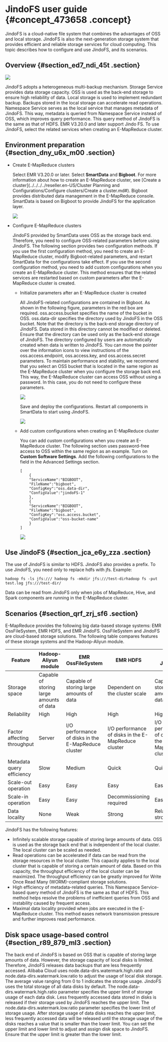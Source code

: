 # JindoFS user guide {#concept_473658 .concept}

JindoFS is a cloud-native file system that combines the advantages of OSS and local storage. JindoFS is also the next-generation storage system that provides efficient and reliable storage services for cloud computing. This topic describes how to configure and use JindoFS, and its scenarios.

## Overview {#section_ed7_ndi_45t .section}

![](http://static-aliyun-doc.oss-cn-hangzhou.aliyuncs.com/assets/img/381399/156436623248599_en-US.png)

JindoFS adopts a heterogeneous multi-backup mechanism. Storage Service provides data storage capacity. OSS is used as the back-end storage to ensure high reliability of data. Local storage is used to implement redundant backup. Backups stored in the local storage can accelerate read operations. Namespace Service serves as the local service that manages metadata of JindoFS. This way, metadata is queried from Namespace Service instead of OSS, which improves query performance. This query method of JindoFS is the same as that of HDFS. EMR V3.20.0 and later support Jindo FS. To use JindoFS, select the related services when creating an E-MapReduce cluster.

## Environment preparation {#section_dny_u6x_m00 .section}

-   Create E-MapReduce clusters

    Select EMR V3.20.0 or later. Select **SmartData** and **Bigboot**. For more information about how to create an E-MapReduce cluster, see [Create a cluster](../../../../reseller.en-US/Cluster Planning and Configurations/Configure clusters/Create a cluster.md#). Bigboot provides distributed data management in the E-MapReduce console. SmartData is based on Bigboot to provide JindoFS for the application layer.

    ![](http://static-aliyun-doc.oss-cn-hangzhou.aliyuncs.com/assets/img/381399/156436623248600_en-US.png)

-   Configure E-MapReduce clusters

    JindoFS provided by SmartData uses OSS as the storage back end. Therefore, you need to configure OSS-related parameters before using JindoFS. The following section provides two configuration methods. If you use the first configuration method, you need to create an E-MapReduce cluster, modify Bigboot-related parameters, and restart SmartData for the configurations take effect. If you use the second configuration method, you need to add custom configurations when you create an E-MapReduce cluster. This method ensures that the related services are restarted based on custom parameters after the E-MapReduce cluster is created.

    -   Initialize parameters after an E-MapReduce cluster is created

        All JindoFS-related configurations are contained in Bigboot. As shown in the following figure, parameters in the red box are required. oss.access.bucket specifies the name of the bucket in OSS. oss.data-dir specifies the directory used by JindoFS in the OSS bucket. Note that the directory is the back-end storage directory of JindoFS. Data stored in this directory cannot be modified or deleted. Ensure that the directory can be used only as the back-end storage of JindoFS. The directory configured by users are automatically created when data is written to JindoFS. You can move the pointer over the information icons to view instructions of the oss.access.endpoint, oss.access.key, and oss.access.secret parameters. To maintain performance and stability, we recommend that you select an OSS bucket that is located in the same region as the E-MapReduce cluster when you configure the storage back end. This way, the E-MapReduce cluster can access OSS without using a password. In this case, you do not need to configure these parameters.

        ![](http://static-aliyun-doc.oss-cn-hangzhou.aliyuncs.com/assets/img/381399/156436623248601_en-US.png)

        Save and deploy the configurations. Restart all components in SmartData to start using JindoFS.

        ![](http://static-aliyun-doc.oss-cn-hangzhou.aliyuncs.com/assets/img/381399/156436623248602_en-US.png)

    -   Add custom configurations when creating an E-MapReduce cluster

        You can add custom configurations when you create an E-MapReduce cluster. The following section uses password-free access to OSS within the same region as an example. Turn on **Custom Software Settings**. Add the following configurations to the field in the Advanced Settings section.

        ``` {#codeblock_k7q_23k_z6p}
        [
            {         
            "ServiceName":"BIGBOOT",
            "FileName":"bigboot",
            "ConfigKey":"oss.data-dir",
            "ConfigValue":"jindoFS-1"
            },
            {
            "ServiceName":"BIGBOOT",
            "FileName":"bigboot",
            "ConfigKey":"oss.access.bucket",
            "ConfigValue":"oss-bucket-name"
            }
        ]
        ```

        ![](http://static-aliyun-doc.oss-cn-hangzhou.aliyuncs.com/assets/img/381399/156436623348604_en-US.png)


## Use JindoFS {#section_jca_e6y_zza .section}

The use of JindoFS is similar to HDFS. JindoFS also provides a prefix. To use JindoFS, you need only to replace hdfs with jfs. Example:

``` {#codeblock_d6a_6i7_cwk}
hadoop fs -ls jfs:/// hadoop fs -mkdir jfs:///test-dirhadoop fs -put test.log jfs:///test-dir/
```

Data can be read from JindoFS only when jobs of MapReduce, Hive, and Spark components are running in the E-MapReduce cluster.

## Scenarios {#section_qrf_zrj_sf6 .section}

E-MapReduce provides the following big data-based storage systems: EMR OssFileSystem, EMR HDFS, and EMR JindoFS. OssFileSystem and JindoFS are cloud-based storage solutions. The following table compares features of these storage systems and the Hadoop-Aliyun module.

|Feature|Hadoop-Aliyun module|EMR OssFileSystem|EMR HDFS|EMR JindoFS|
|-------|--------------------|-----------------|--------|-----------|
|Storage space|Capable of storing large amounts of data|Capable of storing large amounts of data|Dependent on the cluster scale|Capable of storing large amounts of data|
|Reliability|High|High|High|High|
|Factor affecting throughput|Server|I/O performance of disks in the E-MapReduce cluster|I/O performance of disks in the E-MapReduce cluster|I/O performance of disks in the E-MapReduce cluster|
|Metadata query efficiency|Slow|Medium|Quick|Quick|
|Scale-out operation|Easy|Easy|Easy|Easy|
|Scale-in operation|Easy|Easy|Decommissioning required|Easy|
|Data locality|None|Weak|Strong|Relatively strong|

JindoFS has the following features:

-   Infinitely scalable storage capable of storing large amounts of data. OSS is used as the storage back end that is independent of the local cluster. The local cluster can be scaled as needed.
-   Read operations can be accelerated if data can be read from the storage resources in the local cluster. This capacity applies to the local cluster that is capable of storing a certain amount of data. Based on this capacity, the throughput efficiency of the local cluster can be maximized. The throughput efficiency can be greatly improved for Write Once Read Many \(WORM\)-compliant storage solutions.
-   High efficiency of metadata-related queries. This Namespace Service-based query method of JindoFS is the same as that of HDFS. This method helps resolve the problems of inefficient queries from OSS and instability caused by frequent access.
-   Maximal data locality provided when jobs are executed in the E-MapReduce cluster. This method eases network transmission pressure and further improves read performance.

## Disk space usage-based control {#section_r89_879_ml3 .section}

The back end of JindoFS is based on OSS that is capable of storing large amounts of data. However, the storage capacity of local disks is limited. Therefore, JindoFS releases data backups that are less frequently accessed. Alibaba Cloud uses node.data-dirs.watermark.high.ratio and node.data-dirs.watermark.low.ratio to adjust the usage of local disk storage. The average value ranging from 0 to 1 indicates the storage usage. JindoFS uses the total storage of all data disks by default. The node.data-dirs.watermark.high.ratio parameter specifies the upper limit of storage usage of each data disk. Less frequently accessed data stored in disks is released if their storage used by JindoFS reaches the upper limit. The node.data-dirs.watermark.low.ratio parameter specifies the lower limit of storage usage. After storage usage of data disks reaches the upper limit, less frequently accessed data will be released until the storage usage of the disks reaches a value that is smaller than the lower limit. You can set the upper limit and lower limit to adjust and assign disk space to JindoFS. Ensure that the upper limit is greater than the lower limit.

